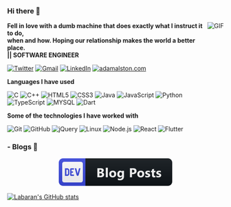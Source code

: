 ### Hi there 👋

<img align="right" height="270px" alt="GIF" src="https://i.pinimg.com/originals/e4/26/70/e426702edf874b181aced1e2fa5c6cde.gif" />



**Fell in love with a dumb machine that does exactly what I instruct it to do, <br>
when and how. Hoping our relationship makes the world a better place. <br>
|| SOFTWARE ENGINEER**



[![Twitter](https://img.shields.io/badge/-Twitter-0077B5?style=for-the-badge&logo=twitter&logoColor=white)](mailto:twitter.com/labaranlabs)
[![Gmail](https://img.shields.io/badge/-GMAIL-D14836?style=for-the-badge&logo=gmail&logoColor=white)](mailto:adlabaran@@gmail.com)
[![LinkedIn](https://img.shields.io/badge/-LINKEDIN-0077B5?style=for-the-badge&logo=linkedin&logoColor=white)](https://www.linkedin.com/in/adam-labaran-111358181/)
[![adamalston.com](https://img.shields.io/badge/-LabaranLabs.com-000000?style=for-the-badge&logo=react&logoColor=white)](https://www.labaranlabs.com/)

**Languages I have used**

![C](https://img.shields.io/badge/-C-000000?style=flat&logo=C)
![C++](https://img.shields.io/badge/-C++-000000?style=flat&logo=C%2B%2B&logoColor=00599C)
![HTML5](https://img.shields.io/badge/-HTML5-000000?style=flat&logo=HTML5)
![CSS3](https://img.shields.io/badge/-CSS3-000000?style=flat&logo=CSS3)
![Java](https://img.shields.io/badge/-Java-000000?style=flat&logo=Java&logoColor=007396)
![JavaScript](https://img.shields.io/badge/-JavaScript-000000?style=flat&logo=javascript)
![Python](https://img.shields.io/badge/-Python-000000?style=flat&logo=python)
![TypeScript](https://img.shields.io/badge/-TypeScript-000000?style=flat&logo=typescript&logoColor=007ACC)
![MYSQL](https://img.shields.io/badge/-MYSQL-000000?style=flat&logo=MySQL)
![Dart](https://img.shields.io/badge/-Dart-000000?style=flat&logo=Dart)


**Some of the technologies I have worked with**

![Git](https://img.shields.io/badge/-Git-000000?style=flat&logo=git&logoColor=F05032)
![GitHub](https://img.shields.io/badge/-GitHub-000000?style=flat&logo=github&logoColor=FFFFFF)
![jQuery](https://img.shields.io/badge/-jQuery-000000?style=flat&logo=jQuery&logoColor=0769AD)
![Linux](https://img.shields.io/badge/-Linux-000000?style=flat&logo=linux&logoColor=FCC624)
![Node.js](https://img.shields.io/badge/-Node.js-000000?style=flat&logo=node.js&logoColor=339933)
![React](https://img.shields.io/badge/-React-000000?style=flat&logo=React&logoColor=61DAFB)
![Flutter](https://img.shields.io/badge/-Flutter-000000?style=flat&logo=Flutter&logoColor=61DAFB)




### - Blogs 🌱

<p align="center">
  <a href="https://blog.labaranlabs.com/">
<img src="https://raw.githubusercontent.com/8bithemant/8bithemant/master/svg/blogs/devto.svg"> 
<!--     Blog -->
  </a>
</p>

[![Labaran's GitHub stats](https://github-readme-stats.vercel.app/api?username=labaran1&show_icons=true&theme=radical)](https://github.com/anuraghazra/github-readme-stats)


<!--
**labaran1/labaran1** is a ✨ _special_ ✨ repository because its `README.md` (this file) appears on your GitHub profile.

Here are some ideas to get you started:

- 🔭 I’m currently working on ...
- 🌱 I’m currently learning ...
- 👯 I’m looking to collaborate on ...
- 🤔 I’m looking for help with ...
- 💬 Ask me about ...
- 📫 How to reach me: ...
- 😄 Pronouns: ...
- ⚡ Fun fact: ...
-->
